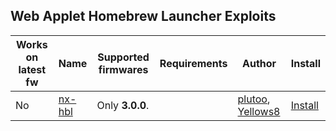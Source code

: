 ## Web Applet Homebrew Launcher Exploits

| Works on latest fw | Name                                           | Supported firmwares | Requirements | Author                                                                 | Install                                         |
| ------------------ | ---------------------------------------------- | ------------------- | ------------ | ---------------------------------------------------------------------- | ----------------------------------------------- |
| No                 | [nx-hbl](https://switchbrew.github.io/nx-hbl/) | Only **3.0.0**.     |              | [plutoo](User:plutoo "wikilink"), [Yellows8](User:Yellows8 "wikilink") | [Install](https://switchbrew.github.io/nx-hbl/) |
